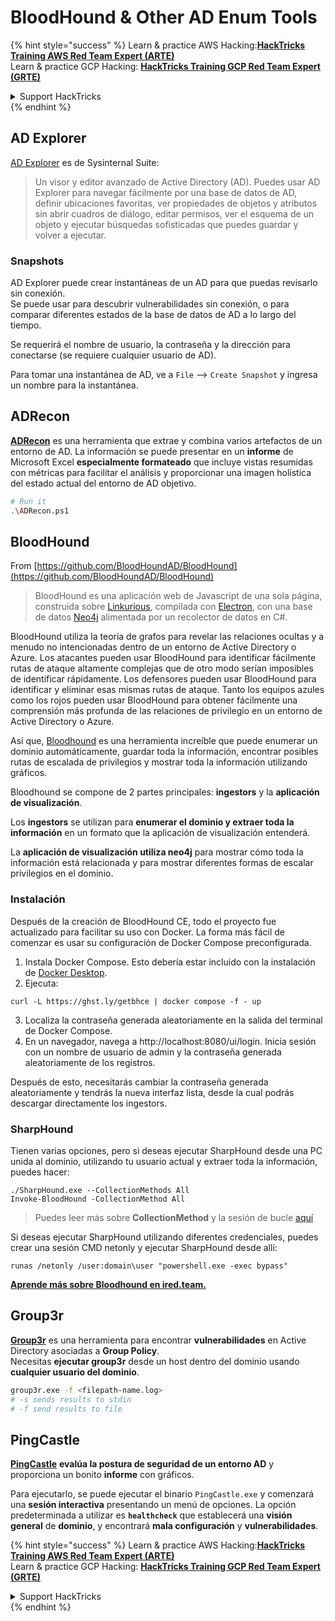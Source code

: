 # BloodHound & Other AD Enum Tools

{% hint style="success" %}
Learn & practice AWS Hacking:<img src="/.gitbook/assets/arte.png" alt="" data-size="line">[**HackTricks Training AWS Red Team Expert (ARTE)**](https://training.hacktricks.xyz/courses/arte)<img src="/.gitbook/assets/arte.png" alt="" data-size="line">\
Learn & practice GCP Hacking: <img src="/.gitbook/assets/grte.png" alt="" data-size="line">[**HackTricks Training GCP Red Team Expert (GRTE)**<img src="/.gitbook/assets/grte.png" alt="" data-size="line">](https://training.hacktricks.xyz/courses/grte)

<details>

<summary>Support HackTricks</summary>

* Check the [**subscription plans**](https://github.com/sponsors/carlospolop)!
* **Join the** 💬 [**Discord group**](https://discord.gg/hRep4RUj7f) or the [**telegram group**](https://t.me/peass) or **follow** us on **Twitter** 🐦 [**@hacktricks\_live**](https://twitter.com/hacktricks\_live)**.**
* **Share hacking tricks by submitting PRs to the** [**HackTricks**](https://github.com/carlospolop/hacktricks) and [**HackTricks Cloud**](https://github.com/carlospolop/hacktricks-cloud) github repos.

</details>
{% endhint %}

## AD Explorer

[AD Explorer](https://docs.microsoft.com/en-us/sysinternals/downloads/adexplorer) es de Sysinternal Suite:

> Un visor y editor avanzado de Active Directory (AD). Puedes usar AD Explorer para navegar fácilmente por una base de datos de AD, definir ubicaciones favoritas, ver propiedades de objetos y atributos sin abrir cuadros de diálogo, editar permisos, ver el esquema de un objeto y ejecutar búsquedas sofisticadas que puedes guardar y volver a ejecutar.

### Snapshots

AD Explorer puede crear instantáneas de un AD para que puedas revisarlo sin conexión.\
Se puede usar para descubrir vulnerabilidades sin conexión, o para comparar diferentes estados de la base de datos de AD a lo largo del tiempo.

Se requerirá el nombre de usuario, la contraseña y la dirección para conectarse (se requiere cualquier usuario de AD).

Para tomar una instantánea de AD, ve a `File` --> `Create Snapshot` y ingresa un nombre para la instantánea.

## ADRecon

[**ADRecon**](https://github.com/adrecon/ADRecon) es una herramienta que extrae y combina varios artefactos de un entorno de AD. La información se puede presentar en un **informe** de Microsoft Excel **especialmente formateado** que incluye vistas resumidas con métricas para facilitar el análisis y proporcionar una imagen holística del estado actual del entorno de AD objetivo.
```bash
# Run it
.\ADRecon.ps1
```
## BloodHound

From [https://github.com/BloodHoundAD/BloodHound](https://github.com/BloodHoundAD/BloodHound)

> BloodHound es una aplicación web de Javascript de una sola página, construida sobre [Linkurious](http://linkurio.us/), compilada con [Electron](http://electron.atom.io/), con una base de datos [Neo4j](https://neo4j.com/) alimentada por un recolector de datos en C#.

BloodHound utiliza la teoría de grafos para revelar las relaciones ocultas y a menudo no intencionadas dentro de un entorno de Active Directory o Azure. Los atacantes pueden usar BloodHound para identificar fácilmente rutas de ataque altamente complejas que de otro modo serían imposibles de identificar rápidamente. Los defensores pueden usar BloodHound para identificar y eliminar esas mismas rutas de ataque. Tanto los equipos azules como los rojos pueden usar BloodHound para obtener fácilmente una comprensión más profunda de las relaciones de privilegio en un entorno de Active Directory o Azure.

Así que, [Bloodhound](https://github.com/BloodHoundAD/BloodHound) es una herramienta increíble que puede enumerar un dominio automáticamente, guardar toda la información, encontrar posibles rutas de escalada de privilegios y mostrar toda la información utilizando gráficos.

Bloodhound se compone de 2 partes principales: **ingestors** y la **aplicación de visualización**.

Los **ingestors** se utilizan para **enumerar el dominio y extraer toda la información** en un formato que la aplicación de visualización entenderá.

La **aplicación de visualización utiliza neo4j** para mostrar cómo toda la información está relacionada y para mostrar diferentes formas de escalar privilegios en el dominio.

### Instalación
Después de la creación de BloodHound CE, todo el proyecto fue actualizado para facilitar su uso con Docker. La forma más fácil de comenzar es usar su configuración de Docker Compose preconfigurada.

1. Instala Docker Compose. Esto debería estar incluido con la instalación de [Docker Desktop](https://www.docker.com/products/docker-desktop/).
2. Ejecuta:
```
curl -L https://ghst.ly/getbhce | docker compose -f - up
```
3. Localiza la contraseña generada aleatoriamente en la salida del terminal de Docker Compose.  
4. En un navegador, navega a http://localhost:8080/ui/login. Inicia sesión con un nombre de usuario de admin y la contraseña generada aleatoriamente de los registros.

Después de esto, necesitarás cambiar la contraseña generada aleatoriamente y tendrás la nueva interfaz lista, desde la cual podrás descargar directamente los ingestors.

### SharpHound

Tienen varias opciones, pero si deseas ejecutar SharpHound desde una PC unida al dominio, utilizando tu usuario actual y extraer toda la información, puedes hacer:
```
./SharpHound.exe --CollectionMethods All
Invoke-BloodHound -CollectionMethod All
```
> Puedes leer más sobre **CollectionMethod** y la sesión de bucle [aquí](https://support.bloodhoundenterprise.io/hc/en-us/articles/17481375424795-All-SharpHound-Community-Edition-Flags-Explained)

Si deseas ejecutar SharpHound utilizando diferentes credenciales, puedes crear una sesión CMD netonly y ejecutar SharpHound desde allí:
```
runas /netonly /user:domain\user "powershell.exe -exec bypass"
```
[**Aprende más sobre Bloodhound en ired.team.**](https://ired.team/offensive-security-experiments/active-directory-kerberos-abuse/abusing-active-directory-with-bloodhound-on-kali-linux)


## Group3r

[**Group3r**](https://github.com/Group3r/Group3r) es una herramienta para encontrar **vulnerabilidades** en Active Directory asociadas a **Group Policy**. \
Necesitas **ejecutar group3r** desde un host dentro del dominio usando **cualquier usuario del dominio**.
```bash
group3r.exe -f <filepath-name.log>
# -s sends results to stdin
# -f send results to file
```
## PingCastle

[**PingCastle**](https://www.pingcastle.com/documentation/) **evalúa la postura de seguridad de un entorno AD** y proporciona un bonito **informe** con gráficos.

Para ejecutarlo, se puede ejecutar el binario `PingCastle.exe` y comenzará una **sesión interactiva** presentando un menú de opciones. La opción predeterminada a utilizar es **`healthcheck`** que establecerá una **visión general** de **dominio**, y encontrará **mala configuración** y **vulnerabilidades**.&#x20;

{% hint style="success" %}
Learn & practice AWS Hacking:<img src="/.gitbook/assets/arte.png" alt="" data-size="line">[**HackTricks Training AWS Red Team Expert (ARTE)**](https://training.hacktricks.xyz/courses/arte)<img src="/.gitbook/assets/arte.png" alt="" data-size="line">\
Learn & practice GCP Hacking: <img src="/.gitbook/assets/grte.png" alt="" data-size="line">[**HackTricks Training GCP Red Team Expert (GRTE)**<img src="/.gitbook/assets/grte.png" alt="" data-size="line">](https://training.hacktricks.xyz/courses/grte)

<details>

<summary>Support HackTricks</summary>

* Check the [**subscription plans**](https://github.com/sponsors/carlospolop)!
* **Join the** 💬 [**Discord group**](https://discord.gg/hRep4RUj7f) or the [**telegram group**](https://t.me/peass) or **follow** us on **Twitter** 🐦 [**@hacktricks\_live**](https://twitter.com/hacktricks\_live)**.**
* **Share hacking tricks by submitting PRs to the** [**HackTricks**](https://github.com/carlospolop/hacktricks) and [**HackTricks Cloud**](https://github.com/carlospolop/hacktricks-cloud) github repos.

</details>
{% endhint %}
